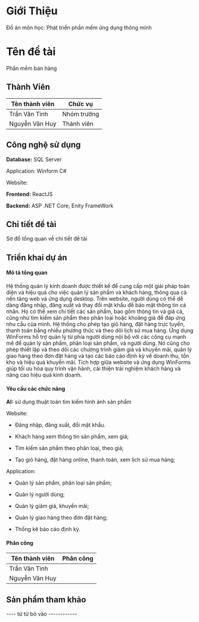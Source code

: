 # Giới Thiệu
Đồ án môn học: Phát triển phần mềm ứng dụng thông minh

# Tên đề tài

Phần mềm bán hàng

## Thành Viên

| Tên thành viên             | Chức vụ                                                                |
| ----------------- | ------------------------------------------------------------------ |
| Trần Văn Tình |Nhóm trưởng |
| Nguyễn Văn Huy | Thành viên |



## Công nghệ sử dụng

**Database:** SQL Server

Application: Winform C#

Website:

**Frontend:** ReactJS

**Backend:** ASP .NET Core, Enity FrameWork


## Chi tiết đề tài

Sơ đồ tổng quan về chi tiết đề tài
## Triển khai dự án

#### Mô tả tổng quan

Hệ thống quản lý kinh doanh được thiết kế để cung cấp một giải pháp toàn diện và hiệu quả cho việc quản lý sản phẩm và khách hàng, thông qua cả nền tảng web và ứng dụng desktop. Trên website, người dùng có thể dễ dàng đăng nhập, đăng xuất và thay đổi mật khẩu để bảo mật thông tin cá nhân. Họ có thể xem chi tiết các sản phẩm, bao gồm thông tin và giá cả, cũng như tìm kiếm sản phẩm theo phân loại hoặc khoảng giá để đáp ứng nhu cầu của mình. Hệ thống cho phép tạo giỏ hàng, đặt hàng trực tuyến, thanh toán bằng nhiều phương thức và theo dõi lịch sử mua hàng. Ứng dụng WinForms hỗ trợ quản lý từ phía người dùng nội bộ với các công cụ mạnh mẽ để quản lý sản phẩm, phân loại sản phẩm, và người dùng. Nó cũng cho phép thiết lập và theo dõi các chương trình giảm giá và khuyến mãi, quản lý giao hàng theo đơn đặt hàng và tạo các báo cáo định kỳ về doanh thu, tồn kho và hiệu quả khuyến mãi. Tích hợp giữa website và ứng dụng WinForms giúp tối ưu hóa quy trình vận hành, cải thiện trải nghiệm khách hàng và nâng cao hiệu quả kinh doanh.

#### Yêu cầu các chức năng

**AI:** sử dụng thuật toán tìm kiếm hình ảnh sản phẩm

Website:

 - Đăng nhập, đăng xuất, đổi mật khẩu.

- Khách hàng xem thông tin sản phẩm, xem giá;

- Tìm kiếm sản phẩm theo phân loại, theo giá;

- Tạo giỏ hàng, đặt hàng online, thanh toán, xem lịch sử mua hàng;

Application:

- Quản lý sản phẩm, phân loại sản phẩm;

- Quản lý người dùng;

- Quản lý giảm giá, khuyến mãi;

- Quản lý giao hàng theo đơn đặt hàng;

- Thống kê báo cáo định kỳ.
  
#### Phân công

| Tên thành viên             | Phân công                                                                |
| ----------------- | ------------------------------------------------------------------ |
| Trần Văn Tình | |
| Nguyễn Văn Huy |  |


## Sản phẩm tham khảo

---- từ từ bỏ vào ------------
